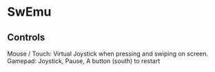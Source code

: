 # SwEmu

## Controls

Mouse / Touch: Virtual Joystick when pressing and swiping on screen.
Gamepad: Joystick, Pause, A button (south) to restart
